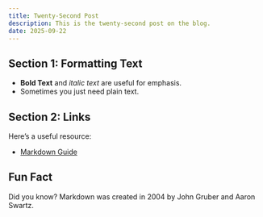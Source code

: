 ```yaml
---
title: Twenty-Second Post
description: This is the twenty-second post on the blog.
date: 2025-09-22
---
```


## Section 1: Formatting Text

- **Bold Text** and _italic text_ are useful for emphasis.
- Sometimes you just need plain text.

## Section 2: Links

Here’s a useful resource:

- [Markdown Guide](https://www.markdownguide.org/)

## Fun Fact

Did you know? Markdown was created in 2004 by John Gruber and Aaron Swartz.
